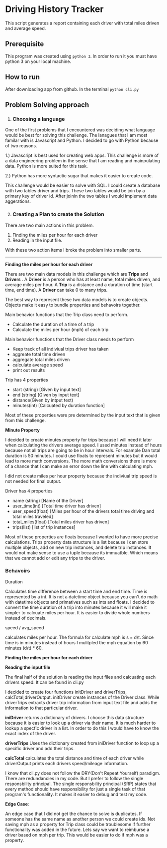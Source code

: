 # Driving History Tracker

This script generates a report containing each driver with total miles driven and average speed. 

## Prerequisite
This program was created using `python 3`.  In order to run it you must have python 3 on your local machine.

## How to run
After downloading app from github.
In the terminal `python cli.py`

## Problem Solving approach

1. ### Choosing a language

One of the first problems that I encountered was deciding what language would be best for solving this challenge. The lanagues that I am most familar with is Javascript and Python. I decided to go with Python because of two reasons.

 1.) Javascript is best used for creating web apps. This challenge is more of a data engineering problem in the sense that I am reading and mainpulating data. Python is more suited for this task.
 
2.) Python has more syntactic sugar that makes it easier to create code.

This challenge would be easier to solve with SQL. I could create a database with two tables driver and trips. These two tables would be join by a primary key of driver id. After joinin the two tables I would implement data aggerations.

2. ### Creating a Plan to create the Solution 

There are two main actions in this problem.

1. Finding the miles per hour for each driver
2. Reading in the input file.

With these two action items I broke the problem into smaller parts.

-------------
**Finding the miles per hour for each driver**

There are two main data models in this challenge which are **Trips** and **Drivers** .
A **Driver** is a person who has at least name, total miles driven, and average miles per hour. 
A **Trip** is a distance and a duration of time (start time, end time).
A **Driver** can take 0 to many trips. 

The best way to represent these two data models is to create objects. Objects make it easy to bundle properties and behavoirs together.



Main behavior functions that the Trip class need to perform.

- Calculate the duration of a time of a trip
- Calculate the miles per hour (mph) of each trip



Main behavior functions that the Driver class needs to perform

- Keep track of all indiviual trips driver has taken
- aggreate total time driven
- aggregate total miles driven
- calculate average speed
- print out results


Trip has 4 properties

- start (string) [Given by input text]
- end (string) [Given by input text]
- distance(Given by intput text)
- minutes(int) [Calcuated by duration function]

Most of these properties were pre determined by the input text that is given from this challenge.

**Minute Property**

I decided to create minutes property for trips because I will need it later when calculating the drivers average speed. 
I used minutes instead of hours because not all trips are going to be in hour intervals. For example Dan total duration is 50 minutes. I could use floats to represent minutes but it would lead to more math conversions. The more math conversions there is more of a chance that I can make an error down the line with calculating mph.  


I did not create miles per hour property because the indiviual trip speed is not needed for final output.


Driver has 4 properties

- name (string) [Name of the Driver]
- user_time(int) [Total time driver has driven]
- user_speed(float) [Miles per hour of the drivers total time driving and total miles traveled]
- total_miles(float) [Total miles driver has driven]
- trips(list) [list of trip instances]

Most of these properties are floats because I wanted to have more precise calculations.
Trips property data structure is a list because I can store multiple objects, add on new trip instances, and delete trip instances. It would not make sense to use a tuple because its immuatble. Which means that we cannot add or edit any trips to the driver. 

### Behavoirs

Duration 

Calculates time difference between a start time and end time. Time is represented by a int. It is not a datetime object because you can't do math with datetime objects and primatives such as ints and floats. I decided to convert the time duration of a trip into minutes because it will make it simpler to calcuate miles per hour. It is easier to divide whole numbers instead of decimals.

speed / avg_speed

calculates miles per hour. The formula for calculate mph is s = d/t. Since time is in minutes instead of hours I mulitpled the mph equation by 60 minutes (d/t) * 60.



**Finding the miles per hour for each driver**

**Reading the input file**

The final half of the solution is reading the input files and calcuating each drivers speed. It can be found in cli.py

I decided to create four functions initDriver and driverTrips, calcTotal,driverOutput. 
initDriver create instances of the Driver class. While driverTrips extracts driver trip information from input text file and adds the information to that particular driver.

**iniDriver** returns a dictionary of drivers. I choose this data structure because it is easier to look up a driver via their name. It is much harder to lookup a specfic driver in a list. In order to do this I would have to know the exact index of the driver.

**driverTrips**
Uses the dictionary created from iniDriver function to loop up a specific driver and add their trips.

**calcTotal** calculates the total distance and time of each driver while driverOutput prints each drivers speed/mileage information.

I know that cli.py does not follow the DRY(Don't Repeat Yourself) paradigm. There are redundancies in my code. But I prefer to follow the single responsbility principal. The single responsbility principal (SRP) states that every method  should have responsibility for just a single task of that program's functionality. It makes it easier to debug and test my code.


**Edge Case**:

An edge case that I did not get the chance to solve is duplicates. If someone has the same name as another person we could create ids. 
Not saving mph as a property for Trip class could be troublesome if further functionality was added in the future. Lets say we want to reimburse a driver based on mph per trip. This would be easier to do if mph was a property.
